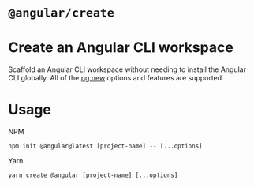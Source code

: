 # `@angular/create`

# Create an Angular CLI workspace

Scaffold an Angular CLI workspace without needing to install the Angular CLI globally. All of the [ng new](https://angular.io/cli/new) options and features are supported.

# Usage

NPM

```
npm init @angular@latest [project-name] -- [...options]
```

Yarn

```
yarn create @angular [project-name] [...options]
```
